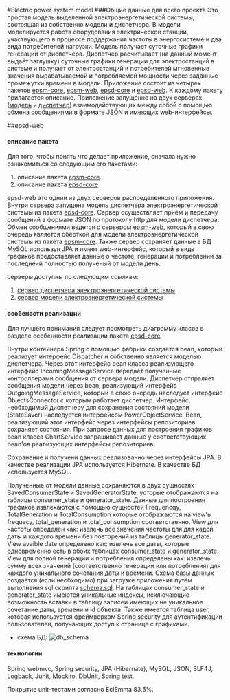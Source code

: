 #Electric power system model
###Общие данные для всего проекта
Это простая модель выделенной электроэнергетической системы, состоящая из собственно модели и диспетчера. В модели моделируется работа оборудования электрической станции, участвующего в процессе поддержания частоты в энергосистеме и два вида потребителей нагрузки. Модель получает суточные графики генерации от диспетчера. Диспетчер расчитывает (на данный момент выдаёт заглушку) суточные графики генерации для электростанций в системе и получает от электростанций и потребителей мгновенные значения вырабатываемой и потребляемой мощности через заданные промежутки времени в модели. Приложение состоит из четырех пакетов [epsm-core](https://github.com/epsm/epsm-core), [epsm-web](https://github.com/epsm/epsm-web), [epsd-core](https://github.com/epsm/epsd-core) и [epsd-web](https://github.com/epsm/epsd-web). К каждому пакету прилагается описание. Приложение запущенно на двух серверах ([модель](http://model-epsm.rhcloud.com/) и [диспетчер](http://dispatcher-epsm.rhcloud.com/app/history)) взаимодействующих между собой с помощью обмена сообщениями в формате JSON и имеющих web-интерфейсы.

##epsd-web
#### описание пакета
Для того, чтобы понять что делает приложение, сначала нужно ознакомиться со следующим его пакетами:

1. описание пакета [epsm-core](https://github.com/epsm/epsm-core).
2. описание пакета [epsd-core](https://github.com/epsm/epsd-core)

epsd-web это однин из двух серверов распределенного приложения. Внутри сервера запущена модель диспетчера электроэнергетической системы из пакета [epsd-core](https://github.com/epsm/epsd-core). Сервер осуществляет приём и передачу сообщений  в формате JSON по протоколу http для модели диспетчера. 
Обмен сообщениями ведется с сервером [epsm-web](https://github.com/epsm/epsm-web), который в свою очередь является обёрткой для модели электроэнергетической системы из пакета [epsm-core](https://github.com/epsm/epsm-core).
Также сервер сохраняет данные в БД MySQL используя JPA и имеет web-интерфейc, который в виде графиков предоставляет данные о частоте, генерации и потреблении за последнеий полностью полученый от модели день.

серверы доступны по следующим ссылкам:

1. [сервер диспетчера электроэнергетической системы](http://dispatcher-epsm.rhcloud.com/app/history).
2. [сервер модели электроэнергетической системы](http://model-epsm.rhcloud.com/)

#### особености реализации

Для лучшего понимания следует посмотреть диаграмму класов в разделе особенности реализации пакета [epsd-core](https://github.com/epsm/epsd-core).

Внутри контейнера Spring c помощью фабрики создаётся bean, который реализует интерфейс Dispatcher и собственно является моделью диспетчера. Через этот интерфейс bean класса реализующего интерфейс IncomingMessageService передаёт полученные контроллерами сообщения от сервера модели. Диспетчер отпраляет сообщения модели через bean, реализующий интерфейс OutgoingMessageService, который в свою очередь наследует интерфейс ObjectsConnector с которым работает диспетчер. Интерфейс, необходимый диспетчеру для сохранения состояний модели (StateSaver) наследуется интерфейсом PowerObjectService. Bean, реализующий этот интерфейс через интерфейсы репозиториев сохраняет состояния. При запросе данных для построения графиков bean класса ChartService запрашивает данные у соответствующих bean'ов реализующих интерфейсы репозиториев.

Сохранение и получени данных реализованно через интерфейсы JPA. В качестве реализации JPA используется Hibernate. В качестве БД используется MySQL.

Полученные от модели данные сохраняются в двух сущностях SavedConsumerState и SavedGeneratorState, уоторые отображаются на таблицы  consumer_state и generator_state. Данные для построения графиков извлекаются с помощью сущностей Frequencqy, TotalGeneration и TotalConsumption которые отображаются на view'ы frequecy, total\_generation и total\_consumption соответственно.
View для частоты определен как: извлечь все значения частоты для для кадой даты и каждого времени без повторений из таблицы generator\_state.
View avaible date определено как: извлечь все даты, которые одновременно есть в обоих таблицах consumer\_state и generator\_state.
View для полной генерации и потребления определены как: извлечь сумму всех значений (соответственно генерации или потребления) для каждого уникального сочетания даты и времени. Схема базы данных создаётся (если необходимо) при загрузке приложения путём выполнения sql скрипта [schema.sql](https://github.com/epsm/epsd-web/blob/master/src/main/resources/schema.sql). На таблицах consumer\_state и generator\_state имеются уникальные индексы, исключающие возможность вставки в таблицу записей имеющих не уникальное сочетание даты, времени и id объекта. 
Также имеется таблица user, которая используется фреймворком Spring security для аутентификации пользователей, получающих доступ к странице с графиками.

+ схема БД: 
![db_schema](https://cloud.githubusercontent.com/assets/16285736/12760202/f1dd2378-c9ed-11e5-9b3c-9305d0c5093c.jpg)

#### технологии
Spring webmvc, Spring security, JPA (Hibernate), MySQL, JSON, SLF4J, Logback, Junit, Mockito, DbUnit, Spring test.

Покрытие unit-тестами согласно EclEmma 83,5%.